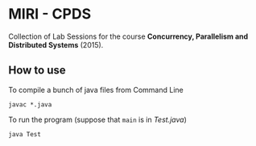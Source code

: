 # MIRI - CPDS

Collection of Lab Sessions for the course **Concurrency, Parallelism and Distributed Systems** (2015).

## How to use

To compile a bunch of java files from Command Line

```
javac *.java
```

To run the program (suppose that `main` is in *Test.java*)

```
java Test
```
